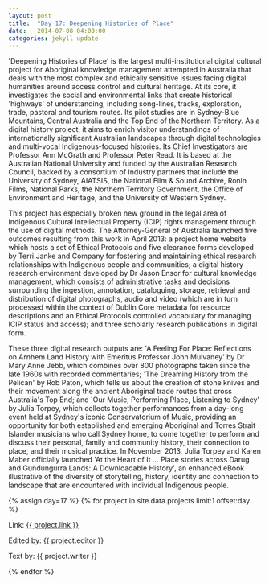 ```yaml
---
layout: post
title:  "Day 17: Deepening Histories of Place"
date:   2014-07-08 04:00:00
categories: jekyll update
---
```



'Deepening Histories of Place' is the largest multi-institutional digital cultural project for Aboriginal knowledge management attempted in Australia that deals with the most complex and ethically sensitive issues facing digital humanities around access control and cultural heritage. At its core, it investigates the social and environmental links that create historical 'highways' of understanding, including song-lines, tracks, exploration, trade, pastoral and tourism routes. Its pilot studies are in Sydney-Blue Mountains, Central Australia and the Top End of the Northern Territory. As a digital history project, it aims to enrich visitor understandings of internationally significant Australian landscapes through digital technologies and multi-vocal Indigenous-focused histories. Its Chief Investigators are Professor Ann McGrath and Professor Peter Read. It is based at the Australian National University and funded by the Australian Research Council, backed by a consortium of Industry partners that include the University of Sydney, AIATSIS, the National Film & Sound Archive, Ronin Films, National Parks, the Northern Territory Government, the Office of Environment and Heritage, and the University of Western Sydney.

This project has especially broken new ground in the legal area of Indigenous Cultural Intellectual Property (ICIP) rights management through the use of digital methods. The Attorney-General of Australia launched five outcomes resulting from this work in April 2013: a project home website which hosts a set of Ethical Protocols and five clearance forms developed by Terri Janke and Company for fostering and maintaining ethical research relationships with Indigenous people and communities; a digital history research environment developed by Dr Jason Ensor for cultural knowledge management, which consists of administrative tasks and decisions surrounding the ingestion, annotation, cataloguing, storage, retrieval and distribution of digital photographs, audio and video (which are in turn processed within the context of Dublin Core metadata for resource descriptions and an Ethical Protocols controlled vocabulary for managing ICIP status and access); and three scholarly research publications in digital form.

These three digital research outputs are: 'A Feeling For Place: Reflections on Arnhem Land History with Emeritus Professor John Mulvaney' by Dr Mary Anne Jebb, which combines over 800 photographs taken since the late 1960s with recorded commentaries; 'The Dreaming History from the Pelican' by Rob Paton, which tells us about the creation of stone knives and their movement along the ancient Aboriginal trade routes that cross Australia's Top End; and 'Our Music, Performing Place, Listening to Sydney' by Julia Torpey, which collects together performances from a day-long event held at Sydney's iconic Conservatorium of Music, providing an opportunity for both established and emerging Aboriginal and Torres Strait Islander musicians who call Sydney home, to come together to perform and discuss their personal, family and community history, their connection to place, and their musical practice. In November 2013, Julia Torpey and Karen Maber officially launched 'At the Heart of It ... Place stories across Darug and Gundungurra Lands: A Downloadable History', an enhanced eBook illustrative of the diversity of storytelling, history, identity and connection to landscape that are encountered with individual Indigenous people.

 


<!-- Remember to assign the day -->
{% assign day=17 %}
{% for project in site.data.projects limit:1 offset:day %}
<p>Link: <a href="{{ project.link }}">{{ project.link }}</a></p>
<p>Edited by: {{ project.editor }}</p>
<p>Text by: {{ project.writer }}</p>
{% endfor %}
